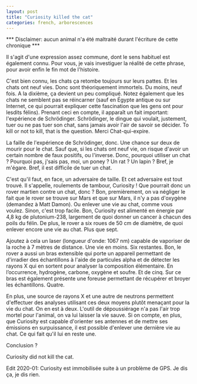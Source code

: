 ```yaml
---
layout: post
title: "Curiosity killed the cat"
categories: french, arborescences
---
```


*** Disclaimer: aucun animal n'a été maltraité durant l'écriture de cette chronique ***  
  
Il s'agit d'une expression assez commune, dont le sens habituel est également connu. Pour vous, je vais investiguer la réalité de cette phrase, pour avoir enfin le fin mot de l'histoire.  
  
C'est bien connu, les chats ça retombe toujours sur leurs pattes. Et les chats ont neuf vies. Donc sont théoriquement immortels. Du moins, neuf fois. A la dixième, ça devient un peu compliqué. Notez également que les chats ne semblent pas se réincarner (sauf en Égypte antique ou sur Internet, ce qui pourrait expliquer cette fascination que les gens ont pour lesdits félins). Prenant ceci en compte, il apparaît un fait important: l'expérience de Schrödinger. Schrödinger, le dingue qui voulait, justement, tuer ou ne pas tuer son chat, sans jamais avoir l'air de savoir se décider. To kill or not to kill, that is the question. Merci Chat-qui-expire.  
  
La faille de l'expérience de Schrödinger, donc. Une chance sur deux de mourir pour le chat. Sauf que, si les chats ont neuf vie, on risque d'avoir un certain nombre de faux positifs, ou l'inverse. Donc, pourquoi utiliser un chat ? Pourquoi pas, j'sais pas, moi, un poney ? Un rat ? Un lapin ? Bref, je m'égare. Bref, il est difficile de tuer un chat.  
  
C'est qu'il faut, en face, un adversaire de taille. Et cet adversaire est tout trouvé. Il s'appelle, roulements de tambour, Curiosity ! Que pourrait donc un rover martien contre un chat, donc ? Bon, premièrement, on va négliger le fait que le rover se trouve sur Mars et que sur Mars, il n'y a pas d'oxygène (demandez à Matt Damon). Ou enlever une vie au chat, comme vous voulez. Sinon, c'est trop facile. Bon, Curiosity est alimenté en énergie par 4,8 kg de plutonium-238, largement de quoi donner un cancer à chacun des poils du félin. De plus, le rover a six roues de 50 cm de diamètre, de quoi enlever encore une vie au chat. Plus que sept.  
  
Ajoutez à cela un laser (longueur d'onde: 1067 nm) capable de vaporiser de la roche à 7 mètres de distance. Une vie en moins. Six restantes. Bon, le rover a aussi un bras extensible qui porte un appareil permettant de d'irradier des échantillons à l'aide de particules alpha et de détecter les rayons X qui en sortent pour analyser la composition élémentaire. En l’occurrence, hydrogène, carbone, oxygène et soufre. Et de cinq. Sur ce bras est également présente une foreuse permettant de récupérer et broyer les échantillons. Quatre.   
  
En plus, une source de rayons X et une autre de neutrons permettent d'effectuer des analyses utilisant ces deux moyens plutôt menaçant pour la vie du chat. On en est à deux. L'outil de dépoussiérage n'a pas l'air trop mortel pour l'animal, on va lui laisser la vie sauve. Si on compte, en plus, que Curiosity est capable d'orienter ses antennes et de mettre ses émissions en surpuissance, il est possible d'enlever une dernière vie au chat. Ce qui fait qu'il lui en reste une.  
  
Conclusion ?  
  
Curiosity did not kill the cat.  
  
Edit 2020-01: Curiosity est immobilisée suite à un problème de GPS. Je dis ça, je dis rien.